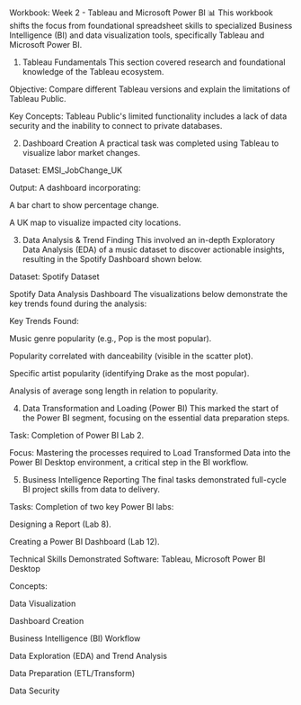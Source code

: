 Workbook: Week 2 - Tableau and Microsoft Power BI 📊
This workbook shifts the focus from foundational spreadsheet skills to specialized Business Intelligence (BI) and data visualization tools, specifically Tableau and Microsoft Power BI.

1. Tableau Fundamentals
This section covered research and foundational knowledge of the Tableau ecosystem.

Objective: Compare different Tableau versions and explain the limitations of Tableau Public.

Key Concepts: Tableau Public's limited functionality includes a lack of data security and the inability to connect to private databases.

2. Dashboard Creation
A practical task was completed using Tableau to visualize labor market changes.

Dataset: EMSI_JobChange_UK

Output: A dashboard incorporating:

A bar chart to show percentage change.

A UK map to visualize impacted city locations.

3. Data Analysis & Trend Finding
This involved an in-depth Exploratory Data Analysis (EDA) of a music dataset to discover actionable insights, resulting in the Spotify Dashboard shown below.

Dataset: Spotify Dataset

Spotify Data Analysis Dashboard
The visualizations below demonstrate the key trends found during the analysis:

Key Trends Found:

Music genre popularity (e.g., Pop is the most popular).

Popularity correlated with danceability (visible in the scatter plot).

Specific artist popularity (identifying Drake as the most popular).

Analysis of average song length in relation to popularity.

4. Data Transformation and Loading (Power BI)
This marked the start of the Power BI segment, focusing on the essential data preparation steps.

Task: Completion of Power BI Lab 2.

Focus: Mastering the processes required to Load Transformed Data into the Power BI Desktop environment, a critical step in the BI workflow.

5. Business Intelligence Reporting
The final tasks demonstrated full-cycle BI project skills from data to delivery.

Tasks: Completion of two key Power BI labs:

Designing a Report (Lab 8).

Creating a Power BI Dashboard (Lab 12).

Technical Skills Demonstrated
Software: Tableau, Microsoft Power BI Desktop

Concepts:

Data Visualization

Dashboard Creation

Business Intelligence (BI) Workflow

Data Exploration (EDA) and Trend Analysis

Data Preparation (ETL/Transform)

Data Security
